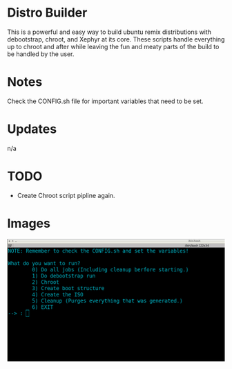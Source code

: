 # Distro Builder
This is a powerful and easy way to build ubuntu remix distributions with
debootstrap, chroot, and Xephyr at its core. These scripts handle everything
up to chroot and after while leaving the fun and meaty parts of the build to
be handled by the user.

# Notes
Check the CONFIG.sh file for important variables that need to be set.

# Updates
n/a

# TODO
* Create Chroot script pipline again.

# Images
![1 Distro Builder menu. ](images/pic1.png)
